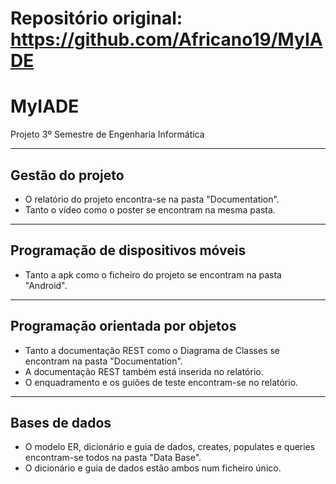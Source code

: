 # Repositório original: https://github.com/Africano19/MyIADE

# MyIADE
Projeto 3º Semestre de Engenharia Informática

* * *

## Gestão do projeto

- O relatório do projeto encontra-se na pasta "Documentation".
- Tanto o vídeo como o poster se encontram na mesma pasta.

* * *

## Programação de dispositivos móveis

- Tanto a apk como o ficheiro do projeto se encontram na pasta "Android".

* * *

## Programação orientada por objetos

- Tanto a documentação REST como o Diagrama de Classes se encontram na pasta "Documentation".
- A documentação REST também está inserida no relatório.
- O enquadramento e os guiões de teste encontram-se no relatório.

* * *

## Bases de dados

- O modelo ER, dicionário e guia de dados, creates, populates e queries encontram-se todos na pasta "Data Base".
- O dicionário e guia de dados estão ambos num ficheiro único.
